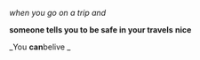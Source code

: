 *when you go on a trip*
_and_

**someone tells you to be safe in your travels**
__nice__

_You **can**belive _
